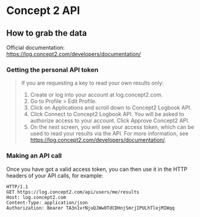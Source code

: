 # Concept 2 API
## How to grab the data

Official documentation:
https://log.concept2.com/developers/documentation/

### Getting the personal API token
> If you are requesting a key to read your own results only:
> 1. Create or log into your account at log.concept2.com. 
> 2. Go to Profile > Edit Profile.
> 3. Click on Applications and scroll down to Concept2 Logbook API.
> 4. Click Connect to Concept2 Logbook API. You will be asked to authorize access to your account. Click Approve Concept2 API.
> 5. On the next screen, you will see your access token, which can be used to read your results via the API. For more information, see https://log.concept2.com/developers/documentation/.

### Making an API call
Once you have got a valid access token, you can then use it in the HTTP headers of your API calls, for example:
```
HTTP/1.1
GET https://log.concept2.com/api/users/me/results
Host: log.concept2.com
Content-Type: application/json
Authorization: Bearer TA3n1vrNjuQJWw0TdCDHnjSmrjIPULhTlejMIWqq
```